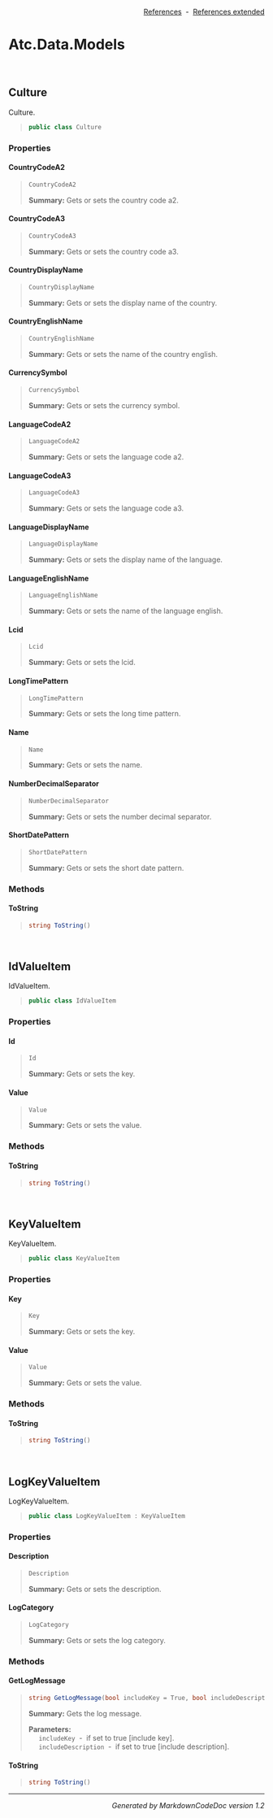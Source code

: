 <div style='text-align: right'>

[References](Index.md)&nbsp;&nbsp;-&nbsp;&nbsp;[References extended](IndexExtended.md)
</div>

# Atc.Data.Models

<br />

## Culture
Culture.

>```csharp
>public class Culture
>```

### Properties

#### CountryCodeA2
>```csharp
>CountryCodeA2
>```
><b>Summary:</b> Gets or sets the country code a2.
#### CountryCodeA3
>```csharp
>CountryCodeA3
>```
><b>Summary:</b> Gets or sets the country code a3.
#### CountryDisplayName
>```csharp
>CountryDisplayName
>```
><b>Summary:</b> Gets or sets the display name of the country.
#### CountryEnglishName
>```csharp
>CountryEnglishName
>```
><b>Summary:</b> Gets or sets the name of the country english.
#### CurrencySymbol
>```csharp
>CurrencySymbol
>```
><b>Summary:</b> Gets or sets the currency symbol.
#### LanguageCodeA2
>```csharp
>LanguageCodeA2
>```
><b>Summary:</b> Gets or sets the language code a2.
#### LanguageCodeA3
>```csharp
>LanguageCodeA3
>```
><b>Summary:</b> Gets or sets the language code a3.
#### LanguageDisplayName
>```csharp
>LanguageDisplayName
>```
><b>Summary:</b> Gets or sets the display name of the language.
#### LanguageEnglishName
>```csharp
>LanguageEnglishName
>```
><b>Summary:</b> Gets or sets the name of the language english.
#### Lcid
>```csharp
>Lcid
>```
><b>Summary:</b> Gets or sets the lcid.
#### LongTimePattern
>```csharp
>LongTimePattern
>```
><b>Summary:</b> Gets or sets the long time pattern.
#### Name
>```csharp
>Name
>```
><b>Summary:</b> Gets or sets the name.
#### NumberDecimalSeparator
>```csharp
>NumberDecimalSeparator
>```
><b>Summary:</b> Gets or sets the number decimal separator.
#### ShortDatePattern
>```csharp
>ShortDatePattern
>```
><b>Summary:</b> Gets or sets the short date pattern.
### Methods

#### ToString
>```csharp
>string ToString()
>```

<br />

## IdValueItem
IdValueItem.

>```csharp
>public class IdValueItem
>```

### Properties

#### Id
>```csharp
>Id
>```
><b>Summary:</b> Gets or sets the key.
#### Value
>```csharp
>Value
>```
><b>Summary:</b> Gets or sets the value.
### Methods

#### ToString
>```csharp
>string ToString()
>```

<br />

## KeyValueItem
KeyValueItem.

>```csharp
>public class KeyValueItem
>```

### Properties

#### Key
>```csharp
>Key
>```
><b>Summary:</b> Gets or sets the key.
#### Value
>```csharp
>Value
>```
><b>Summary:</b> Gets or sets the value.
### Methods

#### ToString
>```csharp
>string ToString()
>```

<br />

## LogKeyValueItem
LogKeyValueItem.

>```csharp
>public class LogKeyValueItem : KeyValueItem
>```

### Properties

#### Description
>```csharp
>Description
>```
><b>Summary:</b> Gets or sets the description.
#### LogCategory
>```csharp
>LogCategory
>```
><b>Summary:</b> Gets or sets the log category.
### Methods

#### GetLogMessage
>```csharp
>string GetLogMessage(bool includeKey = True, bool includeDescription = True)
>```
><b>Summary:</b> Gets the log message.
>
><b>Parameters:</b><br>
>&nbsp;&nbsp;&nbsp;&nbsp;&nbsp;`includeKey`&nbsp;&nbsp;-&nbsp;&nbsp;if set to true [include key].<br />
>&nbsp;&nbsp;&nbsp;&nbsp;&nbsp;`includeDescription`&nbsp;&nbsp;-&nbsp;&nbsp;if set to true [include description].<br />
#### ToString
>```csharp
>string ToString()
>```
<hr /><div style='text-align: right'><i>Generated by MarkdownCodeDoc version 1.2</i></div>
